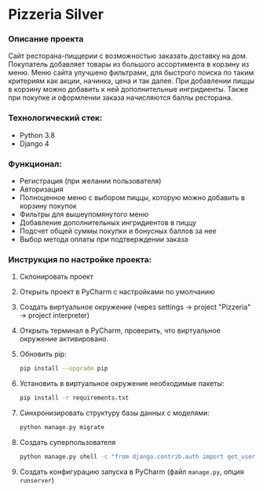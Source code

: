 # Pizzeria Silver


### Описание проекта

Сайт ресторана-пиццерии с возможностью заказать доставку на дом.
Покупатель добавляет товары из большого ассортимента в корзину из меню.
Меню сайта улучшено фильтрами, для быстрого поиска по таким критериям как акции, начинка, цена и так далее. При добавлении пиццы в корзину можно добавить к ней дополнительные ингридиенты.
Также при покупке и оформлении заказа начисляются баллы ресторана.

### Технологический стек:
- Python 3.8
- Django 4

### Функционал:
- Регистрация (при желании пользователя)
- Авторизация
- Полноценное меню с выбором пиццы, которую можно добавить в корзину покупок
- Фильтры для вышеупомянутого меню
- Добавление дополнительных ингридиентов в пиццу
- Подсчет общей суммы покупки и бонусных баллов за нее
- Выбор метода оплаты при подтверждении заказа

### Инструкция по настройке проекта:
1. Склонировать проект
2. Открыть проект в PyCharm с наcтройками по умолчанию
3. Создать виртуальное окружение (через settings -> project "Pizzeria" -> project interpreter)
4. Открыть терминал в PyCharm, проверить, что виртуальное окружение активировано.
5. Обновить pip:
   ```bash
   pip install --upgrade pip
   ```
6. Установить в виртуальное окружение необходимые пакеты: 
   ```bash
   pip install -r requirements.txt
   ```

7. Синхронизировать структуру базы данных с моделями: 
   ```bash
   python manage.py migrate
   ```

8. Создать суперпользователя
   ```bash
   python manage.py shell -c "from django.contrib.auth import get_user_model; get_user_model().objects.create_superuser('vasya', 'abc@123.net', 'pizzaproga')"
   ```

9. Создать конфигурацию запуска в PyCharm (файл `manage.py`, опция `runserver`)
